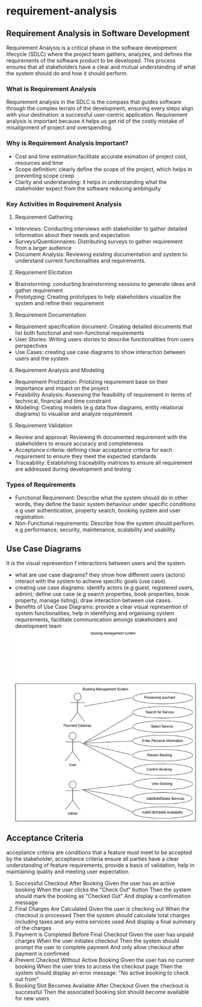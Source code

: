 # requirement-analysis
## Requirement Analysis in Software Development
Requirement Analysis is a critical phase in the software development lifecycle (SDLC) where the project team gathers, analyzes, and defines the requirements of the software product to be developed. This process ensures that all stakeholders have a clear and mutual understanding of what the system should do and how it should perform.

### What is Requirement Analysis
Requirement analysis in the SDLC is the compass that guides software through the complex terrain of the development, ensuring every steps align with your destination: a successful user-centric application. Requirement analysis is important because it helps us get rid of the costly mistake of misalignment of project and overspending.

### Why is Requirement Analysis Important?
- Cost and time estimation:facilitate accurate esimation of project cost, resources and time 
- Scope definition: clearly define the scope of the project, which helps in preventing scope creep
- Clarity and understanding: it helps in understanding what the stakeholder expect from the software reducing ambinguity

### Key Activities in Requirement Analysis
1. Requirement Gathering
- Interviews: Conducting interviews with stakeholder to gather detailed information about their needs and expectation
- Surveys/Quentionnaires: Distributing surveys to gather requirement from a larger audience
- Document Analysis: Reviewing existing documentation and system to understand current functionalities and requirements.

2. Requirement Elicitation
- Brainstorming: conducting brainstorming sessions to generate ideas and gather requirement
- Prototyping: Creating prototypes to help stakeholders visualize the system and refine their requirement

3. Requirement Documentation
- Requirement specification document: Creating detailed documents that list both functional and non-functional requirements
- User Stories: Writing users stories to describe functionalities from users perspectives
- Use Cases: creating use case diagrams to show interaction between users and the system


4. Requirement Analysis and Modeling
- Requirement Priotization: Priotizing requirement base on their importance and impact on the project
- Feasibility Analysis: Assessing the feasibility of requirement in terms of technical, financial and time constraint
- Modeling: Creating models (e.g data flow diagrams, entity relational diagrams) to visualise and analyze requirement

5. Requirement Validation
- Review and approval: Reviewing th documented requirement with the stakeholders to ensure accuracy and completeness
- Acceptance criteria: defining clear acceptance criteria for each requirement to ensure they meet the expected standards
- Traceability: Establishing traceability matrices to ensure all requirement are addressed during development and testing

### Types of Requirements
- Functional Requirement: Describe what the system should do in other words, they define the basic system behaviour under specific conditions e.g user authentication, property search, booking system and user registration.
- Non-Functional requirements: Describe how the system should perform. e.g performance, security, maintenance, scalability and usability.

## Use Case Diagrams
It is the visual represention f interactions between users and the system.
- what are use case diagrams?
they show how different users (actors) interact with the system to achieve specific goals (use case).
- creating use case diagrams:
identify actors (e.g guest, registered users, admin); define use case (e.g search properties, book properties, book property, manage listing); draw interaction between use cases.
- Benefits of Use Case Diagrams:
provide a clear visual represention of system functionalities, help in identifying and organising system requirements, facilitate communication amongs stakeholders and development team 
![image alt](https://github.com/Musaibrahim1105/requirement-analysis/blob/d64ba3103f9970882fee07b1ff946b305152cb78/alx-booking-uc.png.png)

## Acceptance Criteria
acceptance criteria are conditions that a feature must meet to be accepted by the stakeholder, acceptance criteria ensure all parties have a clear understanding of feature requirements, provide a basis of validation, help in maintaining quality and meeting user expectation.

1. Successful Checkout After Booking
Given the user has an active booking
When the user clicks the "Check Out" button
Then the system should mark the booking as "Checked Out"
And display a confirmation message
2. Final Charges Are Calculated
Given the user is checking out
When the checkout is processed
Then the system should calculate total charges including taxes and any extra services used
And display a final summary of the charges
3. Payment is Completed Before Final Checkout
Given the user has unpaid charges
When the user initiates checkout
Then the system should prompt the user to complete payment
And only allow checkout after payment is confirmed
4. Prevent Checkout Without Active Booking
Given the user has no current booking
When the user tries to access the checkout page
Then the system should display an error message: "No active booking to check out from"
5. Booking Slot Becomes Available After Checkout
Given the checkout is successful
Then the associated booking slot should become available for new users

